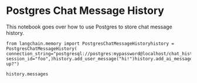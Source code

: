 Postgres Chat Message History
=============================

This notebook goes over how to use Postgres to store chat message history.

    from langchain.memory import PostgresChatMessageHistoryhistory = PostgresChatMessageHistory(    connection_string="postgresql://postgres:mypassword@localhost/chat_history",    session_id="foo",)history.add_user_message("hi!")history.add_ai_message("whats up?")

    history.messages